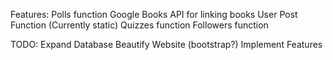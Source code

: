 Features:
Polls function
Google Books API for linking books
User Post Function (Currently static)
Quizzes function
Followers function

TODO:
Expand Database
Beautify Website (bootstrap?)
Implement Features